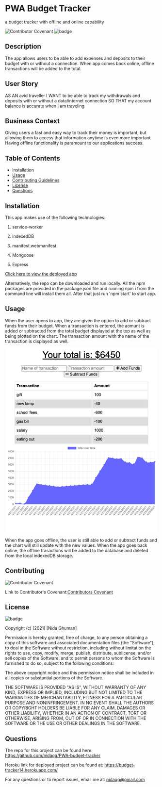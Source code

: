 # PWA Budget Tracker
a budget tracker with offline and online capability

![Contributor Covenant](https://img.shields.io/badge/Contributor%20Covenant-2.0-4baaaa.svg)
![badge](https://img.shields.io/badge/license-MIT-orange)

## Description
The app allows users to be able to add expenses and deposits to their budget with or without a connection. When app comes back online, offline transactions will be added to the total.

## User Story

AS AN avid traveller
I WANT to be able to track my withdrawals and deposits with or without a data/internet connection
SO THAT my account balance is accurate when I am traveling

## Business Context

Giving users a fast and easy way to track their money is important, but allowing them to access that information anytime is even more important. Having offline functionality is paramount to our applications success.

## Table of Contents

* [Installation](#installation)
* [Usage](#usage)
* [Contributing Guidelines](#contributing)
* [License](#license)
* [Questions](#questions)

## Installation

This app makes use of the following technologies:
1. service-worker

2. indexedDB

3. manifest.webmanifest

4. Mongoose

5. Express

[Click here to view the deployed app](https://budget-tracker14.herokuapp.com/)

Alternatively, the repo can be downloaded and run locally. All the npm packages are provided in the package.json file and running npm i from the command line will install them all. After that just run 'npm start' to start app.

## Usage

When the user opens to app, they are given the option to add or subtract funds from their budget. When a transaction is entered, the aomunt is added or subtracted from the total budget displayed at the top as well as being plotted on the chart. The transaction amount with the name of the transaction is displayed as well.

![demo](public/assets/images/screenshots/demo.png)

When the app goes offline, the user is still able to add or subtract funds and the chart will still update with the new values. When the app goes back online, the offline trasactions will be added to the database and deleted from the local indexedDB storage.

## Contributing

 ![Contributor Covenant](https://img.shields.io/badge/Contributor%20Covenant-2.0-4baaaa.svg)

 Link to Contributor's Covenant:[Contributors Covenant](https://www.contributor-covenant.org/version/2/0/code_of_conduct/) 

 
## License

![badge](https://img.shields.io/badge/license-MIT-orange)
   
Copyright (c) [2021] [Nida Ghuman]

Permission is hereby granted, free of charge, to any person obtaining a copy
of this software and associated documentation files (the "Software"), to deal
in the Software without restriction, including without limitation the rights
to use, copy, modify, merge, publish, distribute, sublicense, and/or sell
copies of the Software, and to permit persons to whom the Software is
furnished to do so, subject to the following conditions:

The above copyright notice and this permission notice shall be included in all
copies or substantial portions of the Software.

THE SOFTWARE IS PROVIDED "AS IS", WITHOUT WARRANTY OF ANY KIND, EXPRESS OR
IMPLIED, INCLUDING BUT NOT LIMITED TO THE WARRANTIES OF MERCHANTABILITY,
FITNESS FOR A PARTICULAR PURPOSE AND NONINFRINGEMENT. IN NO EVENT SHALL THE
AUTHORS OR COPYRIGHT HOLDERS BE LIABLE FOR ANY CLAIM, DAMAGES OR OTHER
LIABILITY, WHETHER IN AN ACTION OF CONTRACT, TORT OR OTHERWISE, ARISING FROM,
OUT OF OR IN CONNECTION WITH THE SOFTWARE OR THE USE OR OTHER DEALINGS IN THE
SOFTWARE. 

## Questions

The repo for this project can be found here: https://github.com/nidaqg/PWA-budget-tracker

Heroku link for deployed project can be found at: https://budget-tracker14.herokuapp.com/

For any questions or to report issues, email me at: nidaqg@gmail.com

